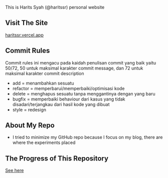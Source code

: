 This is Harits Syah (@haritssr) personal website

## Visit The Site

[haritssr.vercel.app](https://haritssr.vercel.app)

## Commit Rules

Commit rules ini mengacu pada kaidah penulisan commit yang baik yaitu 50/72, 50 untuk maksimal karakter commit message, dan 72 untuk maksimal karakter commit description

- add = menambahkan sesuatu
- refactor = memperbarui/memperbaiki/optimisasi kode
- delete = menghapus sesuatu tanpa menggantinya dengan yang baru
- bugfix = memperbaiki behaviour dari kasus yang tidak disadari/terjangkau dari hasil kode yang dibuat
- style = redesign

## About My Repo

- I tried to minimize my GitHub repo because I focus on my blog, there are where the experiments placed

## The Progress of This Repository

[See here](https://amplified-twister-dbc.notion.site/6a81ca2ede504001bcddd8ce5a1318af?v=966d49537f8a45eaafa7361e44165615)
